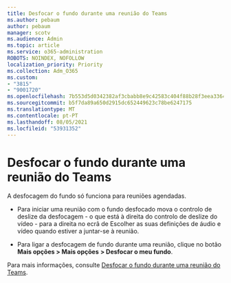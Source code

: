 ```yaml
---
title: Desfocar o fundo durante uma reunião do Teams
ms.author: pebaum
author: pebaum
manager: scotv
ms.audience: Admin
ms.topic: article
ms.service: o365-administration
ROBOTS: NOINDEX, NOFOLLOW
localization_priority: Priority
ms.collection: Adm_O365
ms.custom:
- "3815"
- "9001720"
ms.openlocfilehash: 7b553d5d0342382af3cbabb8e9c42583c404f88b28f3eea33642baef2863dcd7
ms.sourcegitcommit: b5f7da89a650d2915dc652449623c78be6247175
ms.translationtype: MT
ms.contentlocale: pt-PT
ms.lasthandoff: 08/05/2021
ms.locfileid: "53931352"
---
```

# <a name="blur-your-background-in-a-teams-meeting"></a>Desfocar o fundo durante uma reunião do Teams

A desfocagem do fundo só funciona para reuniões agendadas.

- Para iniciar uma reunião com o fundo desfocado mova o controlo de deslize da desfocagem - o que está à direita do controlo de deslize do vídeo - para a direita no ecrã de Escolher as suas definições de áudio e vídeo quando estiver a juntar-se à reunião.

- Para ligar a desfocagem de fundo durante uma reunião, clique no botão **Mais opções > Mais opções** **> Desfocar o meu fundo**.

Para mais informações, consulte [Desfocar o fundo durante uma reunião do Teams](https://support.office.com/article/Blur-your-background-in-a-Teams-meeting-f77a2381-443a-499d-825e-509a140f4780).